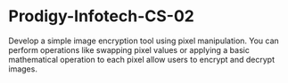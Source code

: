 # Prodigy-Infotech-CS-02
Develop a simple image encryption tool using pixel manipulation. You can perform operations like swapping pixel values or applying a basic mathematical operation to each pixel allow users to encrypt and decrypt images.
